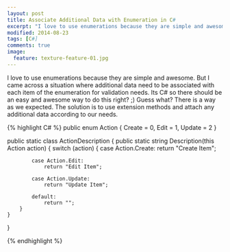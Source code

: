 ```yaml
---
layout: post
title: Associate Additional Data with Enumeration in C#
excerpt: "I love to use enumerations because they are simple and awesome. But I came across a situation where additional data need to be associated with each item of the..."
modified: 2014-08-23
tags: [C#]
comments: true
image:
  feature: texture-feature-01.jpg
---
```

I love to use enumerations because they are simple and awesome. But I came across a situation where additional data need to be associated with each item of the enumeration for validation needs. Its C# so there should be an easy and awesome way to do this right? ;) Guess what? There is a way as we expected. The solution is to use extension methods and attach any additional data according to our needs.

{% highlight C# %}
public enum Action
{
    Create = 0,
    Edit = 1,
    Update = 2
}

public static class ActionDescription
{
    public static string Description(this Action action)
    {
        switch (action)
        {
            case Action.Create:
                return "Create Item";

            case Action.Edit:
                return "Edit Item";

            case Action.Update:
                return "Update Item";

            default:
                return "";
        }
    }
}

{% endhighlight %}
